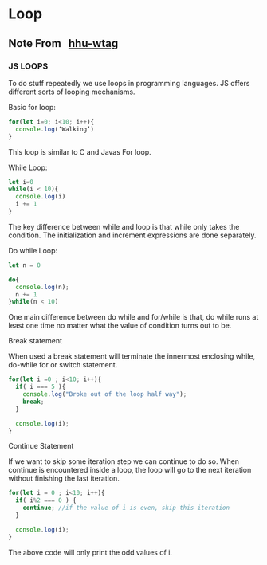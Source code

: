 # Loop

## Note From &nbsp; [hhu-wtag](https://github.com/hhu-wtag)

### **JS LOOPS**

To do stuff repeatedly we use loops in programming languages. JS offers different sorts of looping mechanisms.

Basic for loop:

```js
for(let i=0; i<10; i++){
  console.log(‘Walking’)
}
```
This loop is similar to C and Javas For loop.


While Loop:

```js
let i=0
while(i < 10){
  console.log(i)
  i += 1
}
```

The key difference between while and loop is that while only takes the condition. The initialization and increment expressions are done separately.

Do while Loop:

```js
let n = 0

do{
  console.log(n);
  n += 1
}while(n < 10)
```

One main difference between do while and for/while is that, do while runs at least one time no matter what the value of condition turns out to be.

Break statement


When used a break statement will terminate the innermost enclosing while, do-while for or switch statement.

```js
for(let i =0 ; i<10; i++){
  if( i === 5 ){
    console.log("Broke out of the loop half way");
    break;
  }

  console.log(i);
}
```

Continue Statement

If we want to skip some iteration step we can continue to do so. When continue is encountered inside a loop, the loop will go to the next iteration without finishing the last iteration.

```js
for(let i = 0 ; i<10; i++){
  if( i%2 === 0 ) {
    continue; //if the value of i is even, skip this iteration
  }

  console.log(i);
}
```

The above code will only print the odd values of i.
